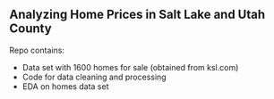 ## Analyzing Home Prices in Salt Lake and Utah County

Repo contains:
- Data set with 1600 homes for sale (obtained from ksl.com)
- Code for data cleaning and processing
- EDA on homes data set
